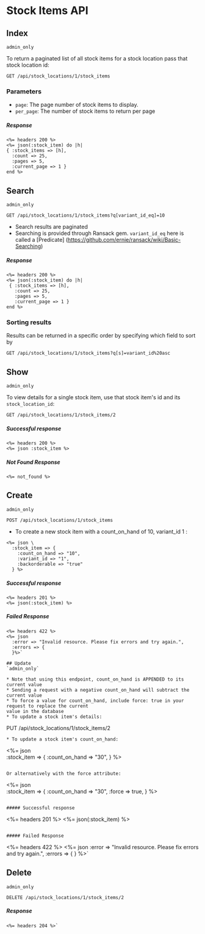 # Stock Items API

## Index
`admin_only`

To return a paginated list of all stock items for a stock location pass that stock location id:
```
GET /api/stock_locations/1/stock_items
```

### Parameters
* `page`: The page number of stock items to display.
* `per_page`: The number of stock items to return per page

##### Response
```
<%= headers 200 %>
<%= json(:stock_item) do |h|
{ :stock_items => [h],
  :count => 25,
  :pages => 5,
  :current_page => 1 }
end %>
```

## Search
`admin_only`
```
GET /api/stock_locations/1/stock_items?q[variant_id_eq]=10
```
* Search results are paginated
* Searching is provided through Ransack gem. `variant_id_eq` here is called a [Predicate]
(https://github.com/ernie/ransack/wiki/Basic-Searching)

##### Response
```
<%= headers 200 %>
<%= json(:stock_item) do |h|
 { :stock_items => [h],
   :count => 25,
   :pages => 5,
   :current_page => 1 }
end %>
```

### Sorting results
Results can be returned in a specific order by specifying which field to sort by
```
GET /api/stock_locations/1/stock_items?q[s]=variant_id%20asc
```

## Show
`admin_only`

To view details for a single stock item, use that stock item's id and its `stock_location_id`:
```
GET /api/stock_locations/1/stock_items/2
```

##### Successful response
```
<%= headers 200 %>
<%= json :stock_item %>
```

##### Not Found Response
```
<%= not_found %>
```

## Create
`admin_only`
```
POST /api/stock_locations/1/stock_items
```
* To create a new stock item with a count_on_hand of 10, variant_id 1 :
```
<%= json \
  :stock_item => {
    :count_on_hand => "10",
    :variant_id => "1",
    :backorderable => "true"
  } %>
```

##### Successful response
```
<%= headers 201 %>
<%= json(:stock_item) %>
```

##### Failed Response
```
<%= headers 422 %>
<%= json
  :error => "Invalid resource. Please fix errors and try again.",
  :errors => {
  }%>`

## Update
`admin_only`

* Note that using this endpoint, count_on_hand is APPENDED to its current value
* Sending a request with a negative count_on_hand will subtract the current value
* To force a value for count_on_hand, include force: true in your request to replace the current
value in the database
* To update a stock item's details:
```
PUT /api/stock_locations/1/stock_items/2
```
* To update a stock item's count_on_hand:
```
<%= json \
  :stock_item => {
    :count_on_hand => "30",
  } %>
```

Or alternatively with the force attribute:
```
<%= json \
  :stock_item => {
    :count_on_hand => "30",
    :force => true,
  } %>
```

##### Successful response
```
<%= headers 201 %>
<%= json(:stock_item) %>
```

##### Failed Response
```
<%= headers 422 %>
<%= json
  :error => "Invalid resource. Please fix errors and try again.",
  :errors => {
  }
%>`

## Delete
`admin_only`
```
DELETE /api/stock_locations/1/stock_items/2
```

##### Response
```
<%= headers 204 %>`
